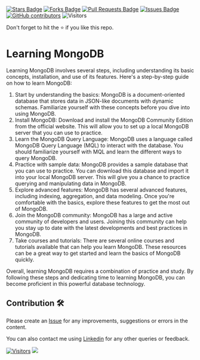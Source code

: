 <a href="https://github.com/drshahizan/special-topic-data-engineering/stargazers"><img src="https://img.shields.io/github/stars/drshahizan/special-topic-data-engineering" alt="Stars Badge"/></a>
<a href="https://github.com/drshahizan/special-topic-data-engineering/network/members"><img src="https://img.shields.io/github/forks/drshahizan/special-topic-data-engineering" alt="Forks Badge"/></a>
<a href="https://github.com/drshahizan/special-topic-data-engineering/pulls"><img src="https://img.shields.io/github/issues-pr/drshahizan/special-topic-data-engineering" alt="Pull Requests Badge"/></a>
<a href="https://github.com/drshahizan/special-topic-data-engineering/issues"><img src="https://img.shields.io/github/issues/drshahizan/special-topic-data-engineering" alt="Issues Badge"/></a>
<a href="https://github.com/drshahizan/special-topic-data-engineering/graphs/contributors"><img alt="GitHub contributors" src="https://img.shields.io/github/contributors/drshahizan/special-topic-data-engineering?color=2b9348"></a>
![Visitors](https://api.visitorbadge.io/api/visitors?path=https%3A%2F%2Fgithub.com%2Fspecial-topic-data-engineering&labelColor=%23d9e3f0&countColor=%23697689&style=flat)

Don't forget to hit the :star: if you like this repo.

# Learning MongoDB

Learning MongoDB involves several steps, including understanding its basic concepts, installation, and use of its features. Here's a step-by-step guide on how to learn MongoDB:
1. Start by understanding the basics: MongoDB is a document-oriented database that stores data in JSON-like documents with dynamic schemas. Familiarize yourself with these concepts before you dive into using MongoDB.
2. Install MongoDB: Download and install the MongoDB Community Edition from the official website. This will allow you to set up a local MongoDB server that you can use to practice.
3. Learn the MongoDB Query Language: MongoDB uses a language called MongoDB Query Language (MQL) to interact with the database. You should familiarize yourself with MQL and learn the different ways to query MongoDB.
4. Practice with sample data: MongoDB provides a sample database that you can use to practice. You can download this database and import it into your local MongoDB server. This will give you a chance to practice querying and manipulating data in MongoDB.
5. Explore advanced features: MongoDB has several advanced features, including indexing, aggregation, and data modeling. Once you're comfortable with the basics, explore these features to get the most out of MongoDB.
6. Join the MongoDB community: MongoDB has a large and active community of developers and users. Joining this community can help you stay up to date with the latest developments and best practices in MongoDB.
7. Take courses and tutorials: There are several online courses and tutorials available that can help you learn MongoDB. These resources can be a great way to get started and learn the basics of MongoDB quickly.

Overall, learning MongoDB requires a combination of practice and study. By following these steps and dedicating time to learning MongoDB, you can become proficient in this powerful database technology.


## Contribution 🛠️
Please create an [Issue](https://github.com/drshahizan/special-topic-data-engineering/issues) for any improvements, suggestions or errors in the content.

You can also contact me using [Linkedin](https://www.linkedin.com/in/drshahizan/) for any other queries or feedback.

[![Visitors](https://api.visitorbadge.io/api/visitors?path=https%3A%2F%2Fgithub.com%2Fdrshahizan&labelColor=%23697689&countColor=%23555555&style=plastic)](https://visitorbadge.io/status?path=https%3A%2F%2Fgithub.com%2Fdrshahizan)
![](https://hit.yhype.me/github/profile?user_id=81284918)

